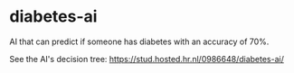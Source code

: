 # diabetes-ai
AI that can predict if someone has diabetes with an accuracy of 70%.

See the AI's decision tree: https://stud.hosted.hr.nl/0986648/diabetes-ai/
